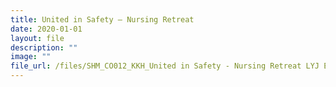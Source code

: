 ```yaml
---
title: United in Safety – Nursing Retreat
date: 2020-01-01
layout: file
description: ""
image: ""
file_url: /files/SHM_CO012_KKH_United in Safety - Nursing Retreat LYJ Edit-combine.pdf
---
```

